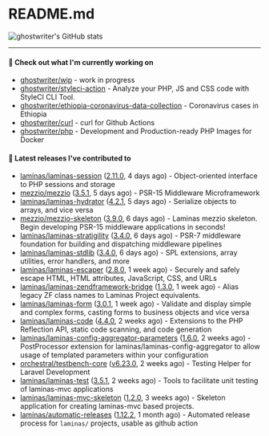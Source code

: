 # README.md

![ghostwriter's GitHub stats](https://github-readme-stats.vercel.app/api?username=ghostwriter&show_icons=true&count_private=true&hide_title=true&hide_rank=true&icon_color=333)

---

#### 🌱 Check out what I'm currently working on

- [ghostwriter/wip](https://github.com/ghostwriter/wip) - work in progress
- [ghostwriter/styleci-action](https://github.com/ghostwriter/styleci-action) - Analyze your PHP, JS and CSS code with StyleCI CLI Tool.
- [ghostwriter/ethiopia-coronavirus-data-collection](https://github.com/ghostwriter/ethiopia-coronavirus-data-collection) - Coronavirus cases in Ethiopia
- [ghostwriter/curl](https://github.com/ghostwriter/curl) - curl for Github Actions
- [ghostwriter/php](https://github.com/ghostwriter/php) - Development and Production-ready PHP Images for Docker

#### 🔭 Latest releases I've contributed to

- [laminas/laminas-session](https://github.com/laminas/laminas-session) ([2.11.0](https://github.com/laminas/laminas-session/releases/tag/2.11.0), 4 days ago) - Object-oriented interface to PHP sessions and storage
- [mezzio/mezzio](https://github.com/mezzio/mezzio) ([3.5.1](https://github.com/mezzio/mezzio/releases/tag/3.5.1), 5 days ago) - PSR-15 Middleware Microframework
- [laminas/laminas-hydrator](https://github.com/laminas/laminas-hydrator) ([4.2.1](https://github.com/laminas/laminas-hydrator/releases/tag/4.2.1), 5 days ago) - Serialize objects to arrays, and vice versa
- [mezzio/mezzio-skeleton](https://github.com/mezzio/mezzio-skeleton) ([3.9.0](https://github.com/mezzio/mezzio-skeleton/releases/tag/3.9.0), 6 days ago) - Laminas mezzio skeleton. Begin developing PSR-15 middleware applications in seconds!
- [laminas/laminas-stratigility](https://github.com/laminas/laminas-stratigility) ([3.4.0](https://github.com/laminas/laminas-stratigility/releases/tag/3.4.0), 6 days ago) - PSR-7 middleware foundation for building and dispatching middleware pipelines
- [laminas/laminas-stdlib](https://github.com/laminas/laminas-stdlib) ([3.4.0](https://github.com/laminas/laminas-stdlib/releases/tag/3.4.0), 6 days ago) - SPL extensions, array utilities, error handlers, and more
- [laminas/laminas-escaper](https://github.com/laminas/laminas-escaper) ([2.8.0](https://github.com/laminas/laminas-escaper/releases/tag/2.8.0), 1 week ago) - Securely and safely escape HTML, HTML attributes, JavaScript, CSS, and URLs
- [laminas/laminas-zendframework-bridge](https://github.com/laminas/laminas-zendframework-bridge) ([1.3.0](https://github.com/laminas/laminas-zendframework-bridge/releases/tag/1.3.0), 1 week ago) - Alias legacy ZF class names to Laminas Project equivalents.
- [laminas/laminas-form](https://github.com/laminas/laminas-form) ([3.0.1](https://github.com/laminas/laminas-form/releases/tag/3.0.1), 1 week ago) - Validate and display simple and complex forms, casting forms to business objects and vice versa
- [laminas/laminas-code](https://github.com/laminas/laminas-code) ([4.4.0](https://github.com/laminas/laminas-code/releases/tag/4.4.0), 2 weeks ago) - Extensions to the PHP Reflection API, static code scanning, and code generation
- [laminas/laminas-config-aggregator-parameters](https://github.com/laminas/laminas-config-aggregator-parameters) ([1.6.0](https://github.com/laminas/laminas-config-aggregator-parameters/releases/tag/1.6.0), 2 weeks ago) - PostProcessor extension for laminas/laminas-config-aggregator to allow usage of templated parameters within your configuration
- [orchestral/testbench-core](https://github.com/orchestral/testbench-core) ([v6.23.0](https://github.com/orchestral/testbench-core/releases/tag/v6.23.0), 2 weeks ago) - Testing Helper for Laravel Development
- [laminas/laminas-test](https://github.com/laminas/laminas-test) ([3.5.1](https://github.com/laminas/laminas-test/releases/tag/3.5.1), 2 weeks ago) - Tools to facilitate unit testing of laminas-mvc applications
- [laminas/laminas-mvc-skeleton](https://github.com/laminas/laminas-mvc-skeleton) ([1.2.0](https://github.com/laminas/laminas-mvc-skeleton/releases/tag/1.2.0), 3 weeks ago) - Skeleton application for creating laminas-mvc based projects.
- [laminas/automatic-releases](https://github.com/laminas/automatic-releases) ([1.12.2](https://github.com/laminas/automatic-releases/releases/tag/1.12.2), 1 month ago) - Automated release process for `laminas/` projects, usable as github action
